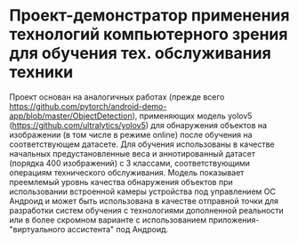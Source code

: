 # Проект-демонстратор применения технологий компьютерного зрения для обучения тех. обслуживания техники

 Проект основан на аналогичных работах (прежде всего https://github.com/pytorch/android-demo-app/blob/master/ObjectDetection), применяющих модель yolov5 (https://github.com/ultralytics/yolov5) 
 для обнаружения объектов на изображении (в том числе в режиме online)
 после обучения на соответствующем датасете. Для обучения использованы в качестве начальных предустановленные веса и аннотированный датасет (порядка 400 изображений) с 3 классами, соответствующими
 операциям технического обслуживания.
 Модель показывает преемлемый уровнь качества обнаружения объектов при использовании встроенной камеры устройства под управлением ОС Андроид и может быть использована в качестве отправной точки
 для разработки систем обучения с технологиями дополненной реальности или в более скромном варианте с использованием приложения-"виртуального ассистента" под Андроид.



